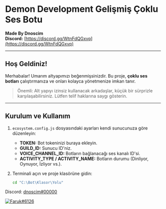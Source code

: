 # Demon Development Gelişmiş Çoklu Ses Botu
**Made By Dnoscim**  
**Discord:** [https://discord.gg/WtnFdQGxvp](https://discord.gg/WtnFdQGxvp)

---

##  Hoş Geldiniz!
Merhabalar! Umarım altyapımızı beğenmişsinizdir. Bu proje, **çoklu ses botları** çalıştırmanıza ve onları kolayca yönetmenize imkan tanır.  

>  Önemli: Alt yapıyı izinsiz kullanacak arkadaşlar, küçük bir sürprizle karşılaşabilirsiniz. Lütfen telif haklarına saygı gösterin.

---

## Kurulum ve Kullanım

1. `ecosystem.config.js` dosyasındaki ayarları kendi sunucunuza göre düzenleyin:
   - **TOKEN:** Bot tokeninizi buraya ekleyin.  
   - **GUILD_ID:** Sunucu ID'niz.  
   - **VOICE_CHANNEL_ID:** Botların bağlanacağı ses kanalı ID'si.  
   - **ACTIVITY_TYPE / ACTIVITY_NAME:** Botların durumu (Dinliyor, Oynuyor, İzliyor vs.).  

2. Terminali açın ve proje klasörüne gidin:

   ```bash
   cd "C:\Bot\Klasor\Yolu"
Discord: [dnoscim#00000](https://discord.com/users/1352517586604134442)

[![Faruk#6126](https://discord.c99.nl/widget/theme-3/713215681377599531.png)](https://discord.com/users/1352517586604134442)
